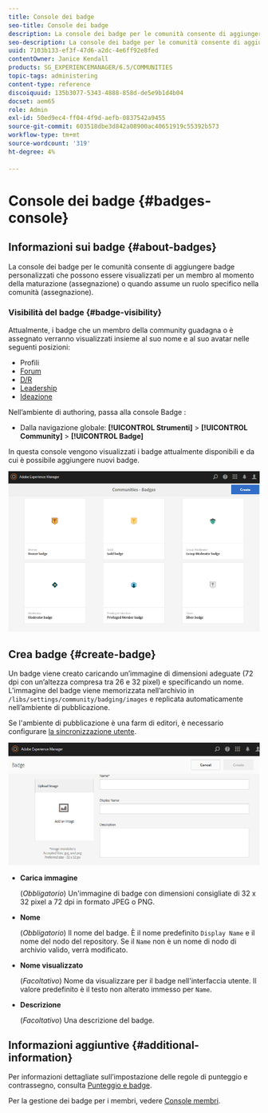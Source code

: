 ```yaml
---
title: Console dei badge
seo-title: Console dei badge
description: La console dei badge per le comunità consente di aggiungere badge personalizzati che possono essere visualizzati per i membri guadagnati (assegnati) o quando assumono un ruolo specifico nella comunità (assegnati)
seo-description: La console dei badge per le comunità consente di aggiungere badge personalizzati che possono essere visualizzati per i membri guadagnati (assegnati) o quando assumono un ruolo specifico nella comunità (assegnati)
uuid: 7103b133-ef3f-47d6-a2dc-4e6ff92e8fed
contentOwner: Janice Kendall
products: SG_EXPERIENCEMANAGER/6.5/COMMUNITIES
topic-tags: administering
content-type: reference
discoiquuid: 135b3077-5343-4888-858d-de5e9b1d4b04
docset: aem65
role: Admin
exl-id: 50ed9ec4-ff04-4f9d-aefb-0837542a9455
source-git-commit: 603518dbe3d842a08900ac40651919c55392b573
workflow-type: tm+mt
source-wordcount: '319'
ht-degree: 4%

---
```


# Console dei badge {#badges-console}

## Informazioni sui badge {#about-badges}

La console dei badge per le comunità consente di aggiungere badge personalizzati che possono essere visualizzati per un membro al momento della maturazione (assegnazione) o quando assume un ruolo specifico nella comunità (assegnazione).

### Visibilità del badge {#badge-visibility}

Attualmente, i badge che un membro della community guadagna o è assegnato verranno visualizzati insieme al suo nome e al suo avatar nelle seguenti posizioni:

* Profili
* [Forum](/help/communities/forum.md)
* [D/R](/help/communities/working-with-qna.md)
* [Leadership](/help/communities/enabling-leaderboard.md)
* [Ideazione](/help/communities/ideation-feature.md)

Nell’ambiente di authoring, passa alla console Badge :

* Dalla navigazione globale: **[!UICONTROL Strumenti]** > **[!UICONTROL Community]** > **[!UICONTROL Badge]**

In questa console vengono visualizzati i badge attualmente disponibili e da cui è possibile aggiungere nuovi badge.

![badges-homepage](assets/badges-homepage.png)

## Crea badge {#create-badge}

Un badge viene creato caricando un’immagine di dimensioni adeguate (72 dpi con un’altezza compresa tra 26 e 32 pixel) e specificando un nome. L’immagine del badge viene memorizzata nell’archivio in `/libs/settings/community/badging/images` e replicata automaticamente nell’ambiente di pubblicazione.

Se l&#39;ambiente di pubblicazione è una farm di editori, è necessario configurare [la sincronizzazione utente](/help/communities/sync.md).

![create-badge](assets/create-badge.png)

* **Carica immagine**

   (*Obbligatorio*) Un&#39;immagine di badge con dimensioni consigliate di 32 x 32 pixel a 72 dpi in formato JPEG o PNG.

* **Nome**

   (*Obbligatorio*) Il nome del badge. È il nome predefinito `Display Name` e il nome del nodo del repository. Se il `Name` non è un nome di nodo di archivio valido, verrà modificato.

* **Nome visualizzato**

   (*Facoltativo*) Nome da visualizzare per il badge nell&#39;interfaccia utente. Il valore predefinito è il testo non alterato immesso per `Name`.

* **Descrizione**

   (*Facoltativo*) Una descrizione del badge.

## Informazioni aggiuntive {#additional-information}

Per informazioni dettagliate sull’impostazione delle regole di punteggio e contrassegno, consulta [Punteggio e badge](/help/communities/implementing-scoring.md).

Per la gestione dei badge per i membri, vedere [Console membri](/help/communities/members.md).
